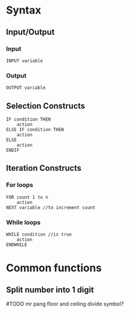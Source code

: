 # Syntax

## Input/Output

### Input

```
INPUT variable
```

### Output

```
OUTPUT variable
```

## Selection Constructs

```
IF condition THEN
	action
ELSE IF condition THEN
	action
ELSE
	action
ENDIF
```

## Iteration Constructs

### For loops

```
FOR count 1 to n
    action
NEXT variable //to increment count
```

### While loops

```
WHILE condition //is true
	action
ENDWHILE
```

# Common functions

## Split number into 1 digit

#TODO mr pang floor and ceiling divide symbol?